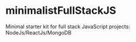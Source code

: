 # minimalistFullStackJS
Minimal starter kit for full stack JavaScript projects: NodeJs/ReactJs/MongoDB
